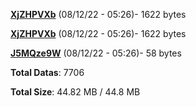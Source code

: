 [**XjZHPVXb**](/data/XjZHPVXb.txt) (08/12/22 - 05:26)- 1622 bytes

[**XjZHPVXb**](/data/XjZHPVXb.txt) (08/12/22 - 05:26)- 1622 bytes

[**J5MQze9W**](/data/J5MQze9W.txt) (08/12/22 - 05:26)- 58 bytes

**Total Datas**: 7706

**Total Size**: 44.82 MB / 44.8 MB